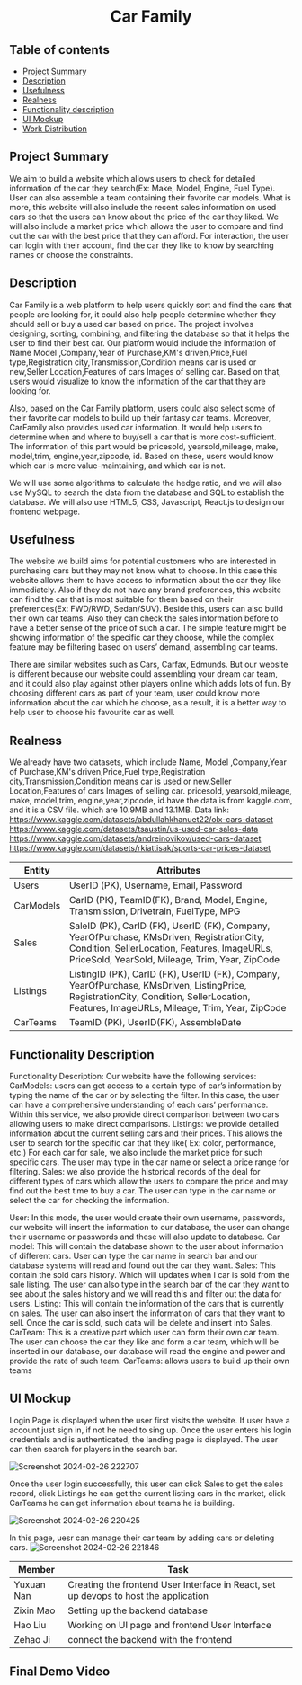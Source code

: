 <h1 align="center">Car Family </h1>

## Table of contents

- [Project Summary](#project-summary)
- [Description](#description)
- [Usefulness](#usefulness)
- [Realness](#realness)
- [Functionality description](#functionality-description)
- [UI Mockup](#ui-mockup)
- [Work Distribution](#work-distribution)
## Project Summary
We aim to build a website which allows users to check for detailed information of the car they search(Ex: Make, Model, Engine, Fuel Type). User can also assemble a team containing their favorite car models. What is more, this website will also include the recent sales information on used cars so that the users can know about the price of the car they liked. We will also include a market price which allows the user to compare and find out the car with the best price that they can afford. For interaction, the user can login with their account, find the car they like to know by searching names or choose the constraints.
## Description
Car Family is a web platform to help users quickly sort and find the cars that people are looking for, it could also help people determine whether they should sell or buy a used car based on price. The project involves designing, sorting, combining, and filtering the database so that it helps the user to find their best car. Our platform would include the information of Name Model ,Company,Year of Purchase,KM's driven,Price,Fuel type,Registration city,Transmission,Condition means car is used or new,Seller Location,Features of cars Images of selling car.  Based on that, users would visualize to know the information of the car that they are looking for.

Also, based on the Car Family platform, users could also select some of their favorite car models to build up their fantasy car teams. Moreover, CarFamily also provides used car information. It would help users to determine when and where to buy/sell a car that is more cost-sufficient. The information of this part would be pricesold, yearsold,mileage, make, model,trim, engine,year,zipcode, id. Based on these, users would know which car is more value-maintaining, and which car is not.   

We will use some algorithms to calculate the hedge ratio, and we will also use MySQL to search the data from the database and SQL to establish the database. We will also use HTML5, CSS, Javascript, React.js to design our frontend webpage. 



## Usefulness
The website we build aims for potential customers who are interested in purchasing cars but they may not know what to choose. In this case this website allows them to have access to information about the car they like immediately. Also if they do not have any brand preferences, this website can find the car that is most suitable for them based on their preferences(Ex: FWD/RWD, Sedan/SUV). Beside this, users can also build their own car teams. Also they can check the sales information before to have a better sense of the price of such a car. The simple feature might be showing information of the specific car they choose, while the complex feature may be filtering based on users’ demand, assembling car teams.

There are similar websites such as Cars, Carfax, Edmunds. But our website is different because our website could assembling your dream car team, and it could also play against other players online which adds lots of fun. By choosing different cars as part of your team, user could know more information about the car which he choose, as a result, it is a better way to help user to choose his favourite car as well. 


## Realness
We already have two datasets, which include  Name, Model ,Company,Year of Purchase,KM's driven,Price,Fuel type,Registration city,Transmission,Condition means car is used or new,Seller Location,Features of cars Images of selling car. pricesold, yearsold,mileage, make, model,trim, engine,year,zipcode, id.have  the data is from kaggle.com, and it is a CSV file. 
which are 10.9MB and 13.1MB.
Data link:
https://www.kaggle.com/datasets/abdullahkhanuet22/olx-cars-dataset
https://www.kaggle.com/datasets/tsaustin/us-used-car-sales-data
https://www.kaggle.com/datasets/andreinovikov/used-cars-dataset
https://www.kaggle.com/datasets/rkiattisak/sports-car-prices-dataset



|   Entity    |   Attributes                 |  
| ----------- | -----------------------------| 
| Users       |    UserID (PK), Username, Email, Password |
| CarModels   | CarID (PK), TeamID(FK), Brand, Model, Engine, Transmission, Drivetrain, FuelType, MPG|
| Sales      |   SaleID (PK), CarID (FK), UserID (FK), Company, YearOfPurchase, KMsDriven, RegistrationCity, Condition, SellerLocation, Features, ImageURLs, PriceSold, YearSold, Mileage, Trim, Year, ZipCode |
| Listings | ListingID (PK), CarID (FK), UserID (FK), Company, YearOfPurchase, KMsDriven, ListingPrice, RegistrationCity, Condition, SellerLocation, Features, ImageURLs, Mileage, Trim, Year, ZipCode |
|CarTeams  | TeamID (PK), UserID(FK), AssembleDate |





## Functionality Description
Functionality Description:
Our website have the following services:
CarModels: users can get access to a certain type of car’s information by typing the name of the car or by selecting the filter. In this case, the user can have a comprehensive understanding of each cars’ performance. Within this service, we also provide direct comparison between two cars allowing users to make direct comparisons.
Listings: we provide detailed information about the current selling cars and their prices. This allows the user to search for the specific car that they like( Ex: color, performance, etc.) For each car for sale, we also include the market price for such specific cars. The user may type in the car name or select a price range for filtering.
Sales: we also provide the historical records of the deal for different types of cars which allow the users to compare the price and may find out the best time to buy a car. The user can type in the car name or select the car for checking the information.

User: In this mode, the user would create their own username, passwords, our website will insert the information to our database, the user can change their username or passwords and these will also update to database.
Car model: This will contain the database shown to the user about information of different cars. User can type the car name in search bar and our database systems will read and found out the car they want.
Sales: This contain the sold cars history. Which will updates when I car is sold from the sale listing. The user can also type in the search bar of the car they want to see about the sales history and we will read this and filter out the data for users.
Listing: This will contain the information of the cars that is currently on sales. The user can also insert the information of cars that they want to sell. Once the car is sold, such data will be delete and insert into Sales.
CarTeam: This is a creative part which user can form their own car team. The user can choose the car they like and form a car team, which will be inserted in our database, our database will read the engine and power and provide the rate of such team.
CarTeams: allows users to build up their own teams


## UI Mockup

Login Page is displayed when the user first visits the website. If user have a account just sign in, if not he need to sing up.
Once the user enters his login credentials and is authenticated, the landing page is displayed. The user can then search for players  in the search bar. 

![Screenshot 2024-02-26 222707](https://github.com/cs411-alawini/sp24-cs411-team088-Chaseb/assets/90883274/c3120406-74a8-4d81-8c3b-68e2dde79fda)

Once the user login successfully, this user can click Sales to get the sales record, click Listings he can get the current listing cars in the market, click CarTeams he can get information about teams he is building.


![Screenshot 2024-02-26 220425](https://github.com/cs411-alawini/sp24-cs411-team088-Chaseb/assets/90883274/4886272f-edd5-42ba-9a88-024331345ad3)

In this page, uesr can manage their car team by adding cars or deleting cars.
![Screenshot 2024-02-26 221846](https://github.com/cs411-alawini/sp24-cs411-team088-Chaseb/assets/90883274/d70f0ceb-0dcd-41c2-9d48-1bbc2af1a7a1)

| Member | Task |
| --- | --- |
| Yuxuan Nan | Creating the frontend User Interface in React, set up devops to host the application |
| Zixin Mao | Setting up the backend database|
| Hao Liu | Working on UI page and frontend User Interface |
| Zehao Ji | connect the backend with the frontend |


 ## Final Demo Video


</br>
